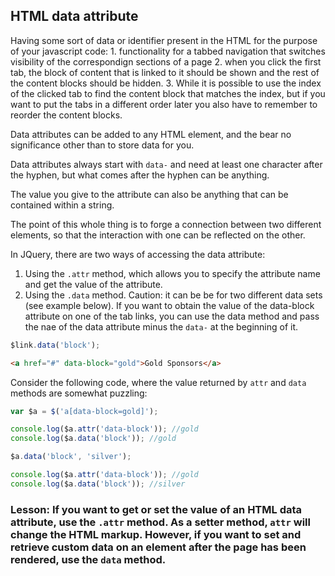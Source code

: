 ## HTML data attribute
Having some sort of data or identifier present in the HTML for the purpose of your javascript code:
	1. functionality for a tabbed navigation that switches visibility of the correspondign sections of a page
	2. when you click the first tab, the block of content that is linked to it should be shown and the rest of the content blocks should be hidden.
	3. While it is possible to use the index of the clicked tab to find the content block that matches the index, but if you want to put the tabs in a different order later you also have to remember to reorder the content blocks.

Data attributes can be added to any HTML element, and the bear no significance other than to store data for you.

Data attributes always start with `data-` and need at least one character after the hyphen, but what comes after the hyphen can be anything.

The value you give to the attribute can also be anything that can be contained within a string.

The point of this whole thing is to forge a connection between two different elements, so that the interaction with one can be reflected on the other.

In JQuery, there are two ways of accessing the data attribute:
1. Using the `.attr` method, which allows you to specify the attribute name and get the value of the attribute.
2. Using the `.data` method. Caution: it can be be for two different data sets (see example below). If you want to obtain the value of the data-block attribute on one of the tab links, you can use the data method and pass the nae of the data attribute minus the `data-` at the beginning of it.

```javascript
$link.data('block');
```

```html
<a href="#" data-block="gold">Gold Sponsors</a>
```

Consider the following code, where the value returned by `attr` and `data` methods are somewhat puzzling:

```javascript
var $a = $('a[data-block=gold]');

console.log($a.attr('data-block')); //gold
console.log($a.data('block')); //gold

$a.data('block', 'silver'); 

console.log($a.attr('data-block')); //gold
console.log($a.data('block')); //silver
```

### Lesson: If you want to get or set the value of an HTML data attribute, use the `.attr` method. As a setter method, `attr` will change the HTML markup. However, if you want to set and retrieve custom data on an element after the page has been rendered, use the `data` method.